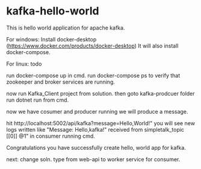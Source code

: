 # kafka-hello-world
This is hello world application for apache kafka.

For windows: Install docker-desktop (https://www.docker.com/products/docker-desktop)
It will also install docker-compose.

For linux: todo

run docker-compose up in cmd.
run docker-compose ps to verify that zookeeper and broker services are running.

now run Kafka_Client project from solution.
then goto kafka-prodcuer folder run dotnet run from cmd.

now we have cosumer and producer running we will produce a message.

hit http://localhost:5002/api/kafka?message=Hello,World!"
you will see new logs written like "Message: Hello,kafka!" received from simpletalk_topic [[0]] @1" in consumer running cmd.

Congratulations you have successfully create hello, world app for kafka.

next: change soln. type from web-api to worker service for consumer.

